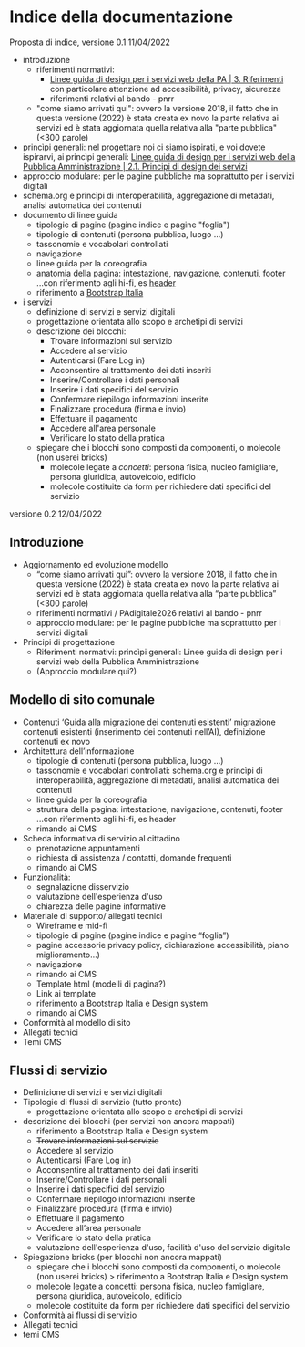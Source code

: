
# Indice della documentazione

Proposta di indice, versione 0.1 11/04/2022


* introduzione
	* riferimenti normativi:
		* [Linee guida di design per i servizi web della PA | 3. Riferimenti](https://docs.italia.it/italia/design/lg-design-servizi-web/it/bozza/riferimenti.html)
		  con particolare attenzione ad accessibilità, privacy, sicurezza
		* riferimenti relativi al bando - pnrr
	* "come siamo arrivati qui": ovvero la versione 2018, il fatto che in questa versione (2022) è stata creata ex novo la parte relativa ai servizi ed è stata aggiornata quella relativa alla "parte pubblica" (<300 parole)
* princìpi generali: nel progettare noi ci siamo ispirati, e voi dovete ispirarvi, ai princìpi generali:  [Linee guida di design per i servizi web della Pubblica Amministrazione | 2.1. Principi di design dei servizi](https://docs.italia.it/italia/designers-italia/design-linee-guida-docs/it/stabile/doc/service-design/principi.html)
* approccio modulare: per le pagine pubbliche ma soprattutto per i servizi digitali
* schema.org e princìpi di interoperabilità, aggregazione di metadati, analisi automatica dei contenuti
* documento di linee guida
	* tipologie di pagine (pagine indice e pagine "foglia")
	* tipologie di contenuti (persona pubblica, luogo ...)
	* tassonomie e vocabolari controllati
	* navigazione
	* linee guida per la coreografia
	* anatomia della pagina: intestazione, navigazione, contenuti, footer ...con riferimento agli hi-fi, es [header](https://www.figma.com/file/Kfa8NiMX4BDgJmRZiXxjnY/Siti-Comuni---hi-fi-per-sviluppo?node-id=0%3A67)
	* riferimento a [Bootstrap Italia](https://bootstrap-italia-next-development.vercel.app/)
* i servizi
	* definizione di servizi e servizi digitali
	* progettazione orientata allo scopo e archetipi di servizi
	* descrizione dei blocchi:
		* Trovare informazioni sul servizio
		* Accedere al servizio
		* Autenticarsi (Fare Log in)
		* Acconsentire al trattamento dei dati inseriti
		* Inserire/Controllare i dati personali
		* Inserire i dati specifici del servizio
		* Confermare riepilogo informazioni inserite
		* Finalizzare procedura (firma e invio)
		* Effettuare il pagamento 
		* Accedere all'area personale
		* Verificare lo stato della pratica
	* spiegare che i blocchi sono composti da componenti, o molecole (non userei bricks)
		* molecole legate a *concetti*: persona fisica, nucleo famigliare, persona giuridica, autoveicolo, edificio
		* molecole costituite da form per richiedere dati specifici del servizio


versione 0.2 12/04/2022

## Introduzione

* Aggiornamento ed evoluzione modello
	- “come siamo arrivati qui”: ovvero la versione 2018, il fatto che in questa versione (2022) è stata creata ex novo la parte relativa ai servizi ed è stata aggiornata quella relativa alla “parte pubblica” (<300 parole)
	- riferimenti normativi / PAdigitale2026 relativi al bando - pnrr
	- approccio modulare: per le pagine pubbliche ma soprattutto per i servizi digitali
* Principi di progettazione
	- Riferimenti normativi: princìpi generali: Linee guida di design per i servizi web della Pubblica Amministrazione
	- (Approccio modulare qui?)

## Modello di sito comunale

* Contenuti
	  ‘Guida alla migrazione dei contenuti esistenti’ migrazione contenuti esistenti (inserimento dei contenuti nell’AI), definizione contenuti ex novo
* Architettura dell’informazione
	- tipologie di contenuti (persona pubblica, luogo ...)
	- tassonomie e vocabolari controllati: schema.org e princìpi di interoperabilità, aggregazione di metadati, analisi automatica dei contenuti
	- linee guida per la coreografia
	- struttura della pagina: intestazione, navigazione, contenuti, footer ...con riferimento agli hi-fi, es header
	- rimando ai CMS
* Scheda informativa di servizio al cittadino
	- prenotazione appuntamenti
	- richiesta di assistenza / contatti, domande frequenti
	- rimando ai CMS
* Funzionalità: 
	- segnalazione disservizio
	- valutazione dell'esperienza d'uso
	- chiarezza delle pagine informative
* Materiale di supporto/ allegati tecnici
	- Wireframe e mid-fi
	- tipologie di pagine (pagine indice e pagine “foglia”)
	- pagine accessorie privacy policy, dichiarazione accessibilità, piano miglioramento…)
	- navigazione
	- rimando ai CMS
	- Template html (modelli di pagina?)
	- Link ai template
	- riferimento a Bootstrap Italia e Design system
	- rimando ai CMS
* Conformità al modello di sito
* Allegati tecnici
* Temi CMS


## Flussi di servizio

* Definizione di servizi e servizi digitali
* Tipologie di flussi di servizio (tutto pronto)
	- progettazione orientata allo scopo e archetipi di servizi	
* descrizione dei blocchi (per servizi non ancora mappati)
	- riferimento a Bootstrap Italia e Design system
	- ~~Trovare informazioni sul servizio~~ 
	- Accedere al servizio
	- Autenticarsi (Fare Log in)
	- Acconsentire al trattamento dei dati inseriti
	- Inserire/Controllare i dati personali
	- Inserire i dati specifici del servizio
	- Confermare riepilogo informazioni inserite
	- Finalizzare procedura (firma e invio)
	- Effettuare il pagamento 
	- Accedere all’area personale
	- Verificare lo stato della pratica
	- valutazione dell'esperienza d'uso, facilità d'uso del servizio digitale
* Spiegazione bricks (per blocchi non ancora mappati)
	- spiegare che i blocchi sono composti da componenti, o molecole (non userei bricks) > riferimento a Bootstrap Italia e Design system
	- molecole legate a concetti: persona fisica, nucleo famigliare, persona giuridica, autoveicolo, edificio
	- molecole costituite da form per richiedere dati specifici del servizio
* Conformità ai flussi di servizio
* Allegati tecnici
* temi CMS

